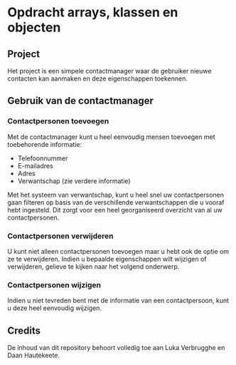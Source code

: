 # Opdracht arrays, klassen en objecten

## Project
Het project is een simpele contactmanager waar de gebruiker nieuwe contacten kan aanmaken en deze eigenschappen toekennen.

## Gebruik van de contactmanager

### Contactpersonen toevoegen
Met de contactmanager kunt u heel eenvoudig mensen toevoegen met toebehorende informatie:

- Telefoonnummer
- E-mailadres
- Adres
- Verwantschap (zie verdere informatie)

Met het systeem van verwantschap, kunt u heel snel uw contactpersonen gaan filteren op basis van de verschillende verwantschappen die u vooraf hebt ingesteld.
Dit zorgt voor een heel georganiseerd overzicht van al uw contactpersonen.

### Contactpersonen verwijderen
U kunt niet alleen contactpersonen toevoegen maar u hebt ook de optie om ze te verwijderen.
Indien u bepaalde eigenschappen wilt wijzigen of verwijderen, gelieve te kijken naar het volgend onderwerp.

### Contactpersonen wijzigen
Indien u niet tevreden bent met de informatie van een contactpersoon, kunt u deze heel eenvoudig wijzigen.

## Credits
De inhoud van dit repository behoort volledig toe aan Luka Verbrugghe en Daan Hautekeete.
